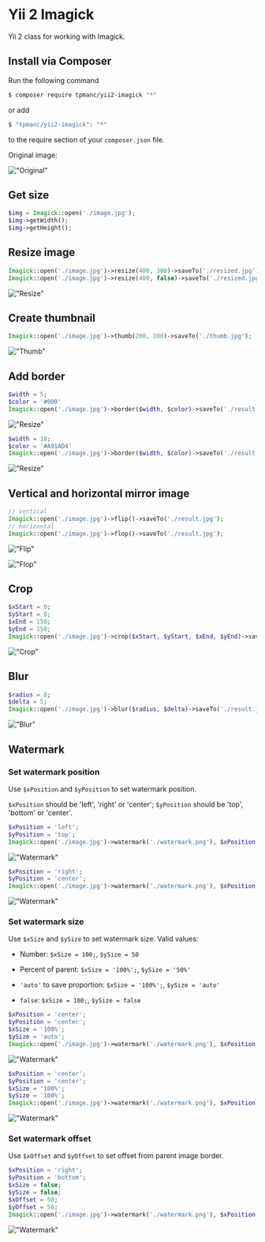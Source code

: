 # Yii 2 Imagick
Yii 2 class for working with Imagick.

## Install via Composer

Run the following command

```bash
$ composer require tpmanc/yii2-imagick "*"
```

or add

```bash
$ "tpmanc/yii2-imagick": "*"
```

to the require section of your `composer.json` file.

Original image:

!["Original"](https://raw.github.com/tpmanc/yii2-imagick/master/examples/original.jpg)

## Get size

```php
$img = Imagick::open('./image.jpg');
$img->getWidth();
$img->getHeight();
```

## Resize image

```php
Imagick::open('./image.jpg')->resize(400, 300)->saveTo('./resized.jpg');
Imagick::open('./image.jpg')->resize(400, false)->saveTo('./resized.jpg');
```

!["Resize"](https://raw.github.com/tpmanc/yii2-imagick/master/examples/resize.jpg)

## Create thumbnail

```php
Imagick::open('./image.jpg')->thumb(200, 200)->saveTo('./thumb.jpg');
```

!["Thumb"](https://raw.github.com/tpmanc/yii2-imagick/master/examples/thumb.jpg)

## Add border

```php
$width = 5;
$color = '#000'
Imagick::open('./image.jpg')->border($width, $color)->saveTo('./result.jpg');
```

!["Resize"](https://raw.github.com/tpmanc/yii2-imagick/master/examples/border-1.jpg)

```php
$width = 10;
$color = '#A91AD4'
Imagick::open('./image.jpg')->border($width, $color)->saveTo('./result.jpg');
```

!["Resize"](https://raw.github.com/tpmanc/yii2-imagick/master/examples/border-2.jpg)

## Vertical and horizontal mirror image

```php
// vertical
Imagick::open('./image.jpg')->flip()->saveTo('./result.jpg');
// horizontal
Imagick::open('./image.jpg')->flop()->saveTo('./result.jpg');
```

!["Flip"](https://raw.github.com/tpmanc/yii2-imagick/master/examples/flip.jpg)

!["Flop"](https://raw.github.com/tpmanc/yii2-imagick/master/examples/flop.jpg)

## Crop

```php
$xStart = 0;
$yStart = 0;
$xEnd = 150;
$yEnd = 150;
Imagick::open('./image.jpg')->crop($xStart, $yStart, $xEnd, $yEnd)->saveTo('./result.jpg');
```

!["Crop"](https://raw.github.com/tpmanc/yii2-imagick/master/examples/crop.jpg)

## Blur

```php
$radius = 8;
$delta = 5;
Imagick::open('./image.jpg')->blur($radius, $delta)->saveTo('./result.jpg');
```

!["Blur"](https://raw.github.com/tpmanc/yii2-imagick/master/examples/blur.jpg)

## Watermark

### Set watermark position

Use `$xPosition` and `$yPosition` to set watermark position.

`$xPosition` should be 'left', 'right' or 'center'; `$yPosition` should be 'top', 'bottom' or 'center'.

```php
$xPosition = 'left';
$yPosition = 'top';
Imagick::open('./image.jpg')->watermark('./watermark.png'), $xPosition, $yPosition)->saveTo('./result.jpg');
```

!["Watermark"](https://raw.github.com/tpmanc/yii2-imagick/master/examples/watermark-1.jpg)

```php
$xPosition = 'right';
$yPosition = 'center';
Imagick::open('./image.jpg')->watermark('./watermark.png'), $xPosition, $yPosition)->saveTo('./result.jpg');
```

!["Watermark"](https://raw.github.com/tpmanc/yii2-imagick/master/examples/watermark-2.jpg)

### Set watermark size

Use `$xSize` and `$ySize` to set watermark size. Valid values:

 * Number: `$xSize = 100;`, `$ySize = 50`

 * Percent of parent: `$xSize = '100%';`, `$ySize = '50%'`

 * `'auto'` to save proportion: `$xSize = '100%';`, `$ySize = 'auto'`

 * `false`: `$xSize = 100;`, `$ySize = false`

```php
$xPosition = 'center';
$yPosition = 'center';
$xSize = '100%';
$ySize = 'auto';
Imagick::open('./image.jpg')->watermark('./watermark.png'), $xPosition, $yPosition, $xSize, $ySize)->saveTo('./result.jpg');
```

!["Watermark"](https://raw.github.com/tpmanc/yii2-imagick/master/examples/watermark-3.jpg)

```php
$xPosition = 'center';
$yPosition = 'center';
$xSize = '100%';
$ySize = '100%';
Imagick::open('./image.jpg')->watermark('./watermark.png'), $xPosition, $yPosition, $xSize, $ySize)->saveTo('./result.jpg');
```

!["Watermark"](https://raw.github.com/tpmanc/yii2-imagick/master/examples/watermark-4.jpg)

### Set watermark offset

Use `$xOffset` and `$yOffset` to set offset from parent image border.

```php
$xPosition = 'right';
$yPosition = 'bottom';
$xSize = false;
$ySize = false;
$xOffset = 50;
$yOffset = 50;
Imagick::open('./image.jpg')->watermark('./watermark.png'), $xPosition, $yPosition, $xSize, $ySize, $xOffset, $yOffset)->saveTo('./result.jpg');
```
!["Watermark"](https://raw.github.com/tpmanc/yii2-imagick/master/examples/watermark-5.jpg)
